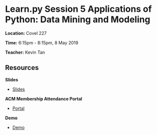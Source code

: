 # Learn.py Session 5 Applications of Python: Data Mining and Modeling

**Location:** Covel 227

**Time:** 6:15pm - 8:15pm, 8 May 2019

**Teacher:** Kevin Tan

## Resources
**Slides**
* [Slides](https://docs.google.com/presentation/d/1OyohvAX0Ly5ZxzpqL6ZVAXHFLeteTg2at_xfQl_oDk8/edit#slide=id.p1)

**ACM Membership Attendance Portal**

* [Portal](https://members.uclaacm.com/login)

**Demo**

- [Demo](https://colab.research.google.com/drive/1XYt2MCrzTVdb2DSpddYLsrSOiWdJJHTp)

